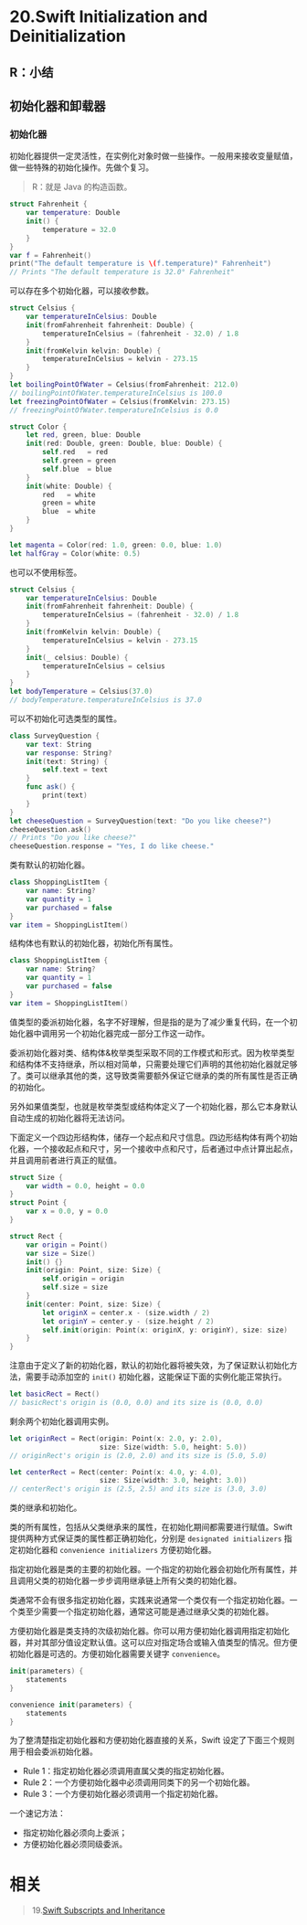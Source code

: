 # 20.Swift Initialization and Deinitialization

## R：小结

## 初始化器和卸载器

### 初始化器

初始化器提供一定灵活性，在实例化对象时做一些操作。一般用来接收变量赋值，做一些特殊的初始化操作。先做个复习。

> R：就是 Java 的构造函数。

```swift
struct Fahrenheit {
    var temperature: Double
    init() {
        temperature = 32.0
    }
}
var f = Fahrenheit()
print("The default temperature is \(f.temperature)° Fahrenheit")
// Prints "The default temperature is 32.0° Fahrenheit"
```

可以存在多个初始化器，可以接收参数。

```swift
struct Celsius {
    var temperatureInCelsius: Double
    init(fromFahrenheit fahrenheit: Double) {
        temperatureInCelsius = (fahrenheit - 32.0) / 1.8
    }
    init(fromKelvin kelvin: Double) {
        temperatureInCelsius = kelvin - 273.15
    }
}
let boilingPointOfWater = Celsius(fromFahrenheit: 212.0)
// boilingPointOfWater.temperatureInCelsius is 100.0
let freezingPointOfWater = Celsius(fromKelvin: 273.15)
// freezingPointOfWater.temperatureInCelsius is 0.0

struct Color {
    let red, green, blue: Double
    init(red: Double, green: Double, blue: Double) {
        self.red   = red
        self.green = green
        self.blue  = blue
    }
    init(white: Double) {
        red   = white
        green = white
        blue  = white
    }
}

let magenta = Color(red: 1.0, green: 0.0, blue: 1.0)
let halfGray = Color(white: 0.5)
```

也可以不使用标签。

```swift
struct Celsius {
    var temperatureInCelsius: Double
    init(fromFahrenheit fahrenheit: Double) {
        temperatureInCelsius = (fahrenheit - 32.0) / 1.8
    }
    init(fromKelvin kelvin: Double) {
        temperatureInCelsius = kelvin - 273.15
    }
    init(_ celsius: Double) {
        temperatureInCelsius = celsius
    }
}
let bodyTemperature = Celsius(37.0)
// bodyTemperature.temperatureInCelsius is 37.0
```

可以不初始化可选类型的属性。

```swift
class SurveyQuestion {
    var text: String
    var response: String?
    init(text: String) {
        self.text = text
    }
    func ask() {
        print(text)
    }
}
let cheeseQuestion = SurveyQuestion(text: "Do you like cheese?")
cheeseQuestion.ask()
// Prints "Do you like cheese?"
cheeseQuestion.response = "Yes, I do like cheese."
```

类有默认的初始化器。

```swift
class ShoppingListItem {
    var name: String?
    var quantity = 1
    var purchased = false
}
var item = ShoppingListItem()
```

结构体也有默认的初始化器，初始化所有属性。

```swift
class ShoppingListItem {
    var name: String?
    var quantity = 1
    var purchased = false
}
var item = ShoppingListItem()
```

值类型的委派初始化器，名字不好理解，但是指的是为了减少重复代码，在一个初始化器中调用另一个初始化器完成一部分工作这一动作。

委派初始化器对类、结构体&枚举类型采取不同的工作模式和形式。因为枚举类型和结构体不支持继承，所以相对简单，只需要处理它们声明的其他初始化器就足够了。类可以继承其他的类，这导致类需要额外保证它继承的类的所有属性是否正确的初始化。

另外如果值类型，也就是枚举类型或结构体定义了一个初始化器，那么它本身默认自动生成的初始化器将无法访问。

下面定义一个四边形结构体，储存一个起点和尺寸信息。四边形结构体有两个初始化器，一个接收起点和尺寸，另一个接收中点和尺寸，后者通过中点计算出起点，并且调用前者进行真正的赋值。

```swift
struct Size {
    var width = 0.0, height = 0.0
}
struct Point {
    var x = 0.0, y = 0.0
}

struct Rect {
    var origin = Point()
    var size = Size()
    init() {}
    init(origin: Point, size: Size) {
        self.origin = origin
        self.size = size
    }
    init(center: Point, size: Size) {
        let originX = center.x - (size.width / 2)
        let originY = center.y - (size.height / 2)
        self.init(origin: Point(x: originX, y: originY), size: size)
    }
}
```

注意由于定义了新的初始化器，默认的初始化器将被失效，为了保证默认初始化方法，需要手动添加空的 `init()` 初始化器，这能保证下面的实例化能正常执行。

```swift
let basicRect = Rect()
// basicRect's origin is (0.0, 0.0) and its size is (0.0, 0.0)
```

剩余两个初始化器调用实例。

```swift
let originRect = Rect(origin: Point(x: 2.0, y: 2.0),
                      size: Size(width: 5.0, height: 5.0))
// originRect's origin is (2.0, 2.0) and its size is (5.0, 5.0)

let centerRect = Rect(center: Point(x: 4.0, y: 4.0),
                      size: Size(width: 3.0, height: 3.0))
// centerRect's origin is (2.5, 2.5) and its size is (3.0, 3.0)
```

类的继承和初始化。

类的所有属性，包括从父类继承来的属性，在初始化期间都需要进行赋值。Swift 提供两种方式保证类的属性都正确初始化，分别是 `designated initializers` 指定初始化器和 `convenience initializers` 方便初始化器。

指定初始化器是类的主要的初始化器。一个指定的初始化器会初始化所有属性，并且调用父类的初始化器一步步调用继承链上所有父类的初始化器。

类通常不会有很多指定初始化器，实践来说通常一个类仅有一个指定初始化器。一个类至少需要一个指定初始化器，通常这可能是通过继承父类的初始化器。

方便初始化器是类支持的次级初始化器。你可以用方便初始化器调用指定初始化器，并对其部分值设定默认值。这可以应对指定场合或输入值类型的情况。但方便初始化器是可选的。方便初始化器需要关键字 `convenience`。

```swift
init(parameters) {
    statements
}

convenience init(parameters) {
    statements
}
```

为了整清楚指定初始化器和方便初始化器直接的关系，Swift 设定了下面三个规则用于相会委派初始化器。

- Rule 1：指定初始化器必须调用直属父类的指定初始化器。
- Rule 2：一个方便初始化器中必须调用同类下的另一个初始化器。
- Rule 3：一个方便初始化器必须调用一个指定初始化器。

一个速记方法：

- 指定初始化器必须向上委派；
- 方便初始化器必须同级委派。

# 相关

> 19.[Swift Subscripts and Inheritance](https://github.com/zfanli/notes/blob/master/swift/19.SubscriptsAndInheritance.md)

